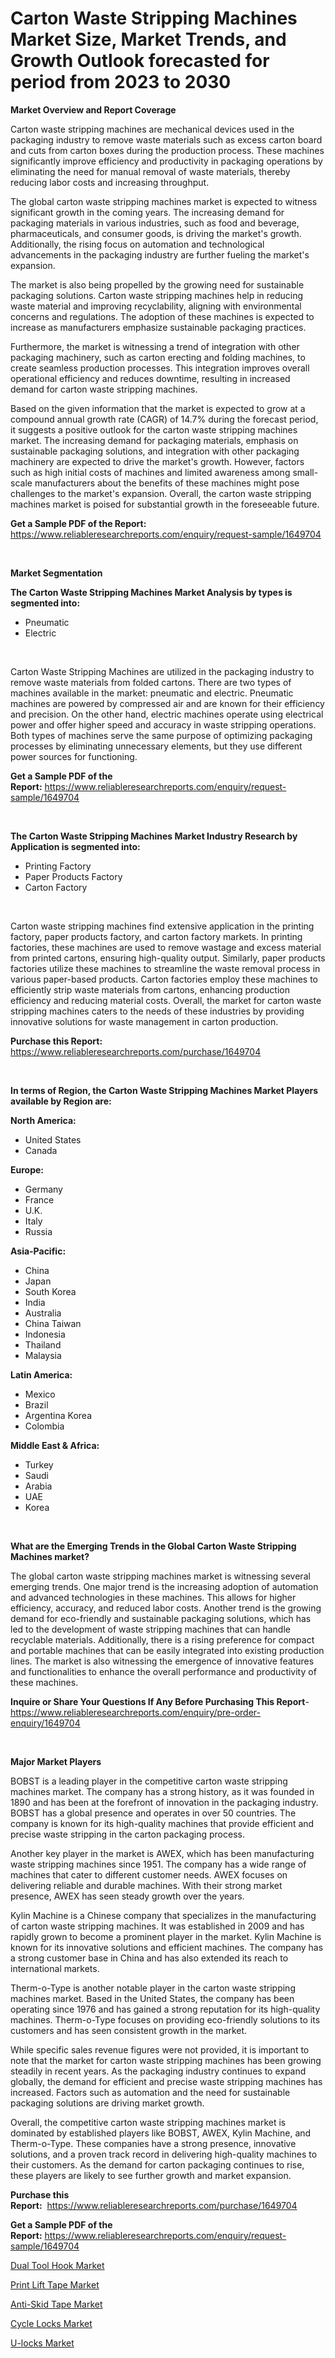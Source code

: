 <p><h1>Carton Waste Stripping Machines Market Size, Market Trends, and Growth Outlook forecasted for period from 2023 to 2030</h1></p><p><strong>Market Overview and Report Coverage</strong></p>
<p><p>Carton waste stripping machines are mechanical devices used in the packaging industry to remove waste materials such as excess carton board and cuts from carton boxes during the production process. These machines significantly improve efficiency and productivity in packaging operations by eliminating the need for manual removal of waste materials, thereby reducing labor costs and increasing throughput.</p><p>The global carton waste stripping machines market is expected to witness significant growth in the coming years. The increasing demand for packaging materials in various industries, such as food and beverage, pharmaceuticals, and consumer goods, is driving the market's growth. Additionally, the rising focus on automation and technological advancements in the packaging industry are further fueling the market's expansion.</p><p>The market is also being propelled by the growing need for sustainable packaging solutions. Carton waste stripping machines help in reducing waste material and improving recyclability, aligning with environmental concerns and regulations. The adoption of these machines is expected to increase as manufacturers emphasize sustainable packaging practices.</p><p>Furthermore, the market is witnessing a trend of integration with other packaging machinery, such as carton erecting and folding machines, to create seamless production processes. This integration improves overall operational efficiency and reduces downtime, resulting in increased demand for carton waste stripping machines.</p><p>Based on the given information that the market is expected to grow at a compound annual growth rate (CAGR) of 14.7% during the forecast period, it suggests a positive outlook for the carton waste stripping machines market. The increasing demand for packaging materials, emphasis on sustainable packaging solutions, and integration with other packaging machinery are expected to drive the market's growth. However, factors such as high initial costs of machines and limited awareness among small-scale manufacturers about the benefits of these machines might pose challenges to the market's expansion. Overall, the carton waste stripping machines market is poised for substantial growth in the foreseeable future.</p></p>
<p><strong>Get a Sample PDF of the Report:</strong> <a href="https://www.reliableresearchreports.com/enquiry/request-sample/1649704">https://www.reliableresearchreports.com/enquiry/request-sample/1649704</a></p>
<p>&nbsp;</p>
<p><strong>Market Segmentation</strong></p>
<p><strong>The Carton Waste Stripping Machines Market Analysis by types is segmented into:</strong></p>
<p><ul><li>Pneumatic</li><li>Electric</li></ul></p>
<p>&nbsp;</p>
<p><p>Carton Waste Stripping Machines are utilized in the packaging industry to remove waste materials from folded cartons. There are two types of machines available in the market: pneumatic and electric. Pneumatic machines are powered by compressed air and are known for their efficiency and precision. On the other hand, electric machines operate using electrical power and offer higher speed and accuracy in waste stripping operations. Both types of machines serve the same purpose of optimizing packaging processes by eliminating unnecessary elements, but they use different power sources for functioning.</p></p>
<p><strong>Get a Sample PDF of the Report:</strong>&nbsp;<a href="https://www.reliableresearchreports.com/enquiry/request-sample/1649704">https://www.reliableresearchreports.com/enquiry/request-sample/1649704</a></p>
<p>&nbsp;</p>
<p><strong>The Carton Waste Stripping Machines Market Industry Research by Application is segmented into:</strong></p>
<p><ul><li>Printing Factory</li><li>Paper Products Factory</li><li>Carton Factory</li></ul></p>
<p>&nbsp;</p>
<p><p>Carton waste stripping machines find extensive application in the printing factory, paper products factory, and carton factory markets. In printing factories, these machines are used to remove wastage and excess material from printed cartons, ensuring high-quality output. Similarly, paper products factories utilize these machines to streamline the waste removal process in various paper-based products. Carton factories employ these machines to efficiently strip waste materials from cartons, enhancing production efficiency and reducing material costs. Overall, the market for carton waste stripping machines caters to the needs of these industries by providing innovative solutions for waste management in carton production.</p></p>
<p><strong>Purchase this Report:</strong>&nbsp; <a href="https://www.reliableresearchreports.com/purchase/1649704">https://www.reliableresearchreports.com/purchase/1649704</a></p>
<p>&nbsp;</p>
<p><strong>In terms of Region, the Carton Waste Stripping Machines Market Players available by Region are:</strong></p>
<p>
    <p> <strong> North America: </strong>
        <ul>
            <li>United States</li>
            <li>Canada</li>
        </ul>
        </p> 
    <p> <strong> Europe: </strong>
        <ul>
            <li>Germany</li>
            <li>France</li>
            <li>U.K.</li>
            <li>Italy</li>
            <li>Russia</li>
        </ul>
        </p> 
    <p> <strong> Asia-Pacific: </strong>
        <ul>
            <li>China</li>
            <li>Japan</li>
            <li>South Korea</li>
            <li>India</li>
            <li>Australia</li>
            <li>China Taiwan</li>
            <li>Indonesia</li>
            <li>Thailand</li>
            <li>Malaysia</li>
        </ul>
        </p> 
    <p> <strong> Latin America: </strong>
        <ul>
            <li>Mexico</li>
            <li>Brazil</li>
            <li>Argentina Korea</li>
            <li>Colombia</li>
        </ul>
        </p> 
    <p> <strong> Middle East & Africa: </strong>
        <ul>
            <li>Turkey</li>
            <li>Saudi</li>
            <li>Arabia</li>
            <li>UAE</li>
            <li>Korea</li>
        </ul>
    </p>
    </p>
<p>&nbsp;</p>
<p><strong>What are the Emerging Trends in the Global Carton Waste Stripping Machines market?</strong></p>
<p><p>The global carton waste stripping machines market is witnessing several emerging trends. One major trend is the increasing adoption of automation and advanced technologies in these machines. This allows for higher efficiency, accuracy, and reduced labor costs. Another trend is the growing demand for eco-friendly and sustainable packaging solutions, which has led to the development of waste stripping machines that can handle recyclable materials. Additionally, there is a rising preference for compact and portable machines that can be easily integrated into existing production lines. The market is also witnessing the emergence of innovative features and functionalities to enhance the overall performance and productivity of these machines.</p></p>
<p><strong>Inquire or Share Your Questions If Any Before Purchasing This Report</strong>- <a href="https://www.reliableresearchreports.com/enquiry/pre-order-enquiry/1649704">https://www.reliableresearchreports.com/enquiry/pre-order-enquiry/1649704</a></p>
<p>&nbsp;</p>
<p><strong>Major Market Players</strong></p>
<p><p>BOBST is a leading player in the competitive carton waste stripping machines market. The company has a strong history, as it was founded in 1890 and has been at the forefront of innovation in the packaging industry. BOBST has a global presence and operates in over 50 countries. The company is known for its high-quality machines that provide efficient and precise waste stripping in the carton packaging process.</p><p>Another key player in the market is AWEX, which has been manufacturing waste stripping machines since 1951. The company has a wide range of machines that cater to different customer needs. AWEX focuses on delivering reliable and durable machines. With their strong market presence, AWEX has seen steady growth over the years.</p><p>Kylin Machine is a Chinese company that specializes in the manufacturing of carton waste stripping machines. It was established in 2009 and has rapidly grown to become a prominent player in the market. Kylin Machine is known for its innovative solutions and efficient machines. The company has a strong customer base in China and has also extended its reach to international markets.</p><p>Therm-o-Type is another notable player in the carton waste stripping machines market. Based in the United States, the company has been operating since 1976 and has gained a strong reputation for its high-quality machines. Therm-o-Type focuses on providing eco-friendly solutions to its customers and has seen consistent growth in the market.</p><p>While specific sales revenue figures were not provided, it is important to note that the market for carton waste stripping machines has been growing steadily in recent years. As the packaging industry continues to expand globally, the demand for efficient and precise waste stripping machines has increased. Factors such as automation and the need for sustainable packaging solutions are driving market growth.</p><p>Overall, the competitive carton waste stripping machines market is dominated by established players like BOBST, AWEX, Kylin Machine, and Therm-o-Type. These companies have a strong presence, innovative solutions, and a proven track record in delivering high-quality machines to their customers. As the demand for carton packaging continues to rise, these players are likely to see further growth and market expansion.</p></p>
<p><strong>Purchase this Report:</strong>&nbsp;&nbsp;<a href="https://www.reliableresearchreports.com/purchase/1649704">https://www.reliableresearchreports.com/purchase/1649704</a></p>
<p></p>
<p><strong>Get a Sample PDF of the Report:</strong>&nbsp;<a href="https://www.reliableresearchreports.com/enquiry/request-sample/1649704">https://www.reliableresearchreports.com/enquiry/request-sample/1649704</a></p>
<p><p><a href="https://github.com/NorbertYates/Market-Research-Report-List-2/blob/main/dual-tool-hook-market.md">Dual Tool Hook Market</a></p><p><a href="https://medium.com/@jinkhatum1452/print-lift-tape-market-share-evolution-and-market-growth-trends-2023-2030-9d30abe03878">Print Lift Tape Market</a></p><p><a href="https://medium.com/@taraktanay7654/anti-skid-tape-market-report-reveals-the-latest-trends-and-growth-opportunities-of-this-market-e08c81b18e6d">Anti-Skid Tape Market</a></p><p><a href="https://www.linkedin.com/pulse/cycle-locks-market-size-share-global-analysis-report-2023/">Cycle Locks Market</a></p><p><a href="https://www.linkedin.com/pulse/u-locks-market-research-report-unlocks-analysis-financial/">U-locks Market</a></p></p>